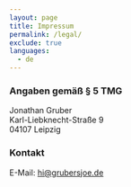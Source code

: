 ```yaml
---
layout: page
title: Impressum
permalink: /legal/
exclude: true
languages: 
  - de
---
```


### Angaben gemäß § 5 TMG

Jonathan Gruber<br>
Karl-Liebknecht-Straße 9<br>
04107 Leipzig

### Kontakt

E-Mail: [hi@grubersjoe.de](mailto:hi@grubersjoe.de)
